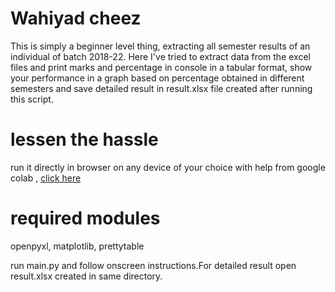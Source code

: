 # Wahiyad cheez

This is simply a beginner level thing, extracting all semester results of an individual of batch 2018-22.
Here I've tried to extract data from the excel files and print marks and percentage in console in a tabular format, show your performance in a graph based on percentage obtained in different semesters and save detailed result in result.xlsx file created after running this script. 

# lessen the hassle
run it directly in browser on any device of your choice with help from google colab , <a href="https://colab.research.google.com/drive/1VGLp6hEVsFwrS6evdhmbRuevnFK6x40y?usp=sharing" target="_blank">click here</a>

# required modules
  openpyxl, 
  matplotlib, 
  prettytable
  
run main.py and follow onscreen instructions.For detailed result open result.xlsx created in same directory.
